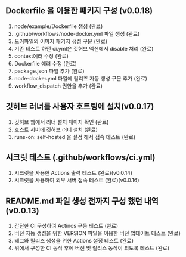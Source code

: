 ## Dockerfile 을 이용한 패키지 구성 (v0.0.18)
  1. node/example/Dockerfile 생성 (완료)
  2. .github/workflows/node-docker.yml 파일 생성 (완료)
  3. 도커파일의 이미지 패키지 생성 구문 (완료)
  4. 기존 테스트 하던 ci.yml은 깃허브 액션에서 disable 처리 (완료)
  5. context에러 수정 (완료)
  6. Dockerfile 에러 수정 (완료)
  7. package.json 파일 추가 (완료)
  8. node-docker.yml 파일에 릴리즈 자동 생성 구문 추가 (완료)
  9. workflow_dispatch 권한을 추가 (완료)

## 깃허브 러너를 사용자 호트팅에 설치(v0.0.17)
  1. 깃허브 웹에서 러너 설치 페이지 확인 (완료)
  2. 호스트 서버에 깃허브 러너 설치 (완료)
  3. runs-on: self-hosted 을 설정 해서 접속 테스트 (완료)

## 시크릿 테스트 (.github/workflows/ci.yml)
  1. 시크릿을 사용한 Actions 출력 테스트 (완료)(v0.0.14)
  2. 시크릿을 사용하여 외부 서버 접속 테스트 (완료)(v0.0.16)

## README.md 파일 생성 전까지 구성 했던 내역 (v0.0.13)
  1. 간단한 CI 구성하여 Actinos 구동 테스트 (완료)
  2. 버전 자동 생성을 위한 VERSION 파일을 이용한 버전 업데이트 테스트 (완료)
  3. 테그와 릴리즈 생성을 위한 Actions 설정 테스트 (완료)
  4. 위에서 구성한 CI 동작 후에 버전 및 릴리스 동작이 되도록 테스트 (완료)
